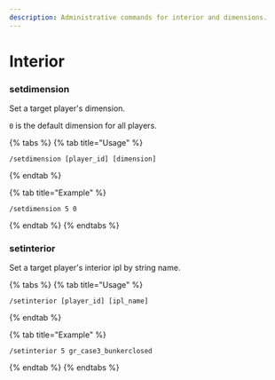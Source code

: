 ```yaml
---
description: Administrative commands for interior and dimensions.
---
```


# Interior

### setdimension

Set a target player's dimension.

`0` is the default dimension for all players.

{% tabs %}
{% tab title="Usage" %}
```
/setdimension [player_id] [dimension]
```
{% endtab %}

{% tab title="Example" %}
```
/setdimension 5 0
```
{% endtab %}
{% endtabs %}

### setinterior

Set a target player's interior ipl by string name.

{% tabs %}
{% tab title="Usage" %}
```
/setinterior [player_id] [ipl_name]
```
{% endtab %}

{% tab title="Example" %}
```
/setinterior 5 gr_case3_bunkerclosed
```
{% endtab %}
{% endtabs %}
